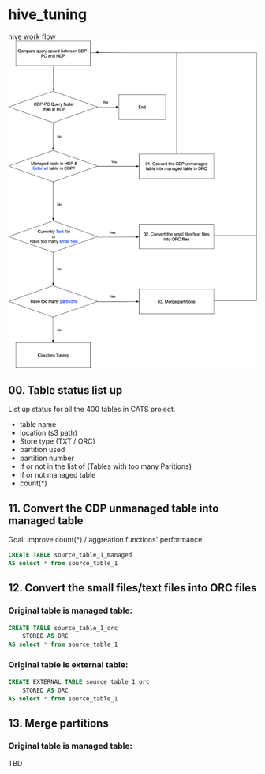 # hive_tuning

hive work flow
![Hive work flow](workflow/DataETL.png)

## 00. Table status list up
List up status for all the 400 tables in CATS project.

* table name
* location (s3 path)
* Store type (TXT / ORC)
* partition used
* partition number
* if or not in the list of (Tables with too many Paritions)
* if or not managed table
* count(*)


## 11. Convert the CDP unmanaged table into managed table

Goal: improve count(*) / aggreation functions' performance

```sql
CREATE TABLE source_table_1_managed
AS select * from source_table_1 
```

## 12. Convert the small files/text files into ORC files

### Original table is managed table:

```sql
CREATE TABLE source_table_1_orc
    STORED AS ORC
AS select * from source_table_1 
```

### Original table is external table:

```sql
CREATE EXTERNAL TABLE source_table_1_orc
    STORED AS ORC
AS select * from source_table_1 
```

## 13. Merge partitions

### Original table is managed table:

TBD
